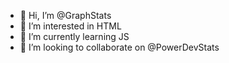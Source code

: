 - 👋 Hi, I’m @GraphStats
- 👀 I’m interested in HTML
- 🌱 I’m currently learning JS
- 💞️ I’m looking to collaborate on @PowerDevStats

<!---
GraphStats/GraphStats is a ✨ special ✨ repository because its `README.md` (this file) appears on your GitHub profile.
You can click the Preview link to take a look at your changes.
--->
